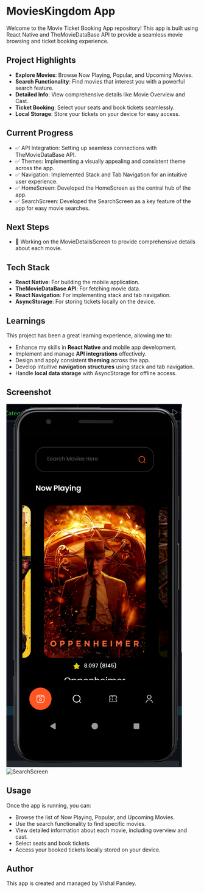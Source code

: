 # MoviesKingdom App

Welcome to the Movie Ticket Booking App repository! This app is built using React Native and TheMovieDataBase API to provide a seamless movie browsing and ticket booking experience.

## Project Highlights

- **Explore Movies**: Browse Now Playing, Popular, and Upcoming Movies.
- **Search Functionality**: Find movies that interest you with a powerful search feature.
- **Detailed Info**: View comprehensive details like Movie Overview and Cast.
- **Ticket Booking**: Select your seats and book tickets seamlessly.
- **Local Storage**: Store your tickets on your device for easy access.

## Current Progress

- ✅ API Integration: Setting up seamless connections with TheMovieDataBase API.
- ✅ Themes: Implementing a visually appealing and consistent theme across the app.
- ✅ Navigation: Implemented Stack and Tab Navigation for an intuitive user experience.
- ✅ HomeScreen: Developed the HomeScreen as the central hub of the app.
- ✅ SearchScreen: Developed the SearchScreen as a key feature of the app for easy movie searches.

## Next Steps

- 🔄 Working on the MovieDetailsScreen to provide comprehensive details about each movie.

## Tech Stack

- **React Native**: For building the mobile application.
- **TheMovieDataBase API**: For fetching movie data.
- **React Navigation**: For implementing stack and tab navigation.
- **AsyncStorage**: For storing tickets locally on the device.

## Learnings

This project has been a great learning experience, allowing me to:
- Enhance my skills in **React Native** and mobile app development.
- Implement and manage **API integrations** effectively.
- Design and apply consistent **theming** across the app.
- Develop intuitive **navigation structures** using stack and tab navigation.
- Handle **local data storage** with AsyncStorage for offline access.

## Screenshot

![HomeScreen](./sample.png)
![SearchScreen](./sample2.png)

## Usage

Once the app is running, you can:

- Browse the list of Now Playing, Popular, and Upcoming Movies.
- Use the search functionality to find specific movies.
- View detailed information about each movie, including overview and cast.
- Select seats and book tickets.
- Access your booked tickets locally stored on your device.

## Author

This app is created and managed by Vishal Pandey.

